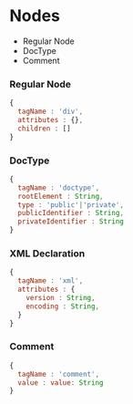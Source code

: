# Nodes

- Regular Node
- DocType
- Comment

### Regular Node
```javascript
{
  tagName : 'div',
  attributes : {},
  children : []
}
```

### DocType
```javascript
{
  tagName : 'doctype',
  rootElement : String,
  type : 'public'|'private',
  publicIdentifier : String,
  privateIdentifier : String
}
```

### XML Declaration
```javascript
{
  tagName : 'xml',
  attributes : {
    version : String,
    encoding : String,
  }
}
```

### Comment
```javascript
{
  tagName : 'comment',
  value : value: String
}
```